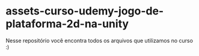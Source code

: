 # assets-curso-udemy-jogo-de-plataforma-2d-na-unity
Nesse repositório você encontra todos os arquivos que utilizamos no curso :)
